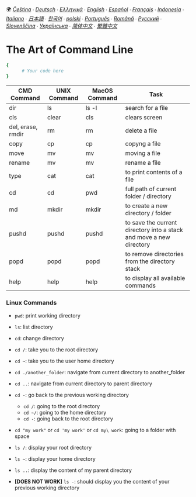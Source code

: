 🌍
*[Čeština](README-cs.md) ∙ [Deutsch](README-de.md) ∙ [Ελληνικά](README-el.md) ∙ [English](README.md) ∙ [Español](README-es.md) ∙ [Français](README-fr.md) ∙ [Indonesia](README-id.md) ∙ [Italiano](README-it.md) ∙ [日本語](README-ja.md) ∙ [한국어](README-ko.md) ∙ [polski](README-pl.md) ∙ [Português](README-pt.md) ∙ [Română](README-ro.md) ∙ [Русский](README-ru.md) ∙ [Slovenščina](README-sl.md) ∙ [Українська](README-uk.md) ∙ [简体中文](README-zh.md) ∙ [繁體中文](README-zh-Hant.md)*

# The Art of Command Line

```bash
{
      # Your code here
}
```

|    CMD Command    | UNIX Command |   MacOS  Command  | Task |
|-------------------|--------------|-----------------------|------------------|
| dir               | ls           | ls -l         | search for a file               |
| cls               | clear        | cls  | clears screen               |
| del, erase, rmdir | rm           | rm           | delete a file               |
| copy              | cp           | cp             | copyng a file               |
| move              | mv           | mv             | moving a file               |
| rename            | mv           |     mv       | rename a file              |
| type              | cat          |     cat       | to print contents of a file               |
| cd                | cd           | pwd          | full path of current folder / directory               |
| md                | mkdir        | mkdir              | to create a new directory / folder               |
| pushd             | pushd        | pushd         | to save the current directory into a stack and move a new directory            |
| popd              | popd         | popd          | to remove directories from the directory stack             |
| help              | help         | help          | to display all available commands             |

### Linux Commands

- ```pwd```: print working directory

- ```ls```: list directory

- ```cd```: change directory

- ```cd /```: take you to the root directory

- ```cd ~```: take you to the user home directory

- ```cd ./another_folder```: navigate from current directory to another_folder

- ```cd ..```: navigate from current directory to parent directory

- ```cd -```: go back to the previous working directory
  - ```cd /```: going to the root directory
  - ```cd ~/```: going to the home directory
  - ```cd -```: going back to the root directory


- ```cd "my work"``` or ```cd 'my work'``` or ```cd my\ work```: going to a folder with space

- ```ls /```: display your root directory

- ```ls ~```: display your home directory

- ```ls ..```: display the content of my parent directory

- **[DOES NOT WORK]** ```ls -```: should display you the content of your previous working directory